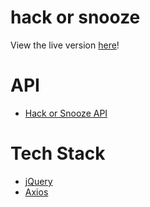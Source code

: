 # hack or snooze
View the live version [here](https://sellersss.github.io/hack-or-snooze)!

# API
* [Hack or Snooze API](https://github.com/rithmschool/hack-or-snooze-api-v3)

# Tech Stack
* [jQuery](https://github.com/jquery/jquery)
* [Axios](https://github.com/axios/axios)
